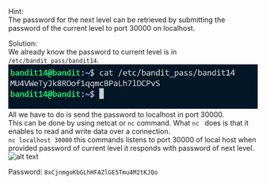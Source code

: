 Hint: <br>
The password for the next level can be retrieved by submitting the password of the current level to port 30000 on localhost.

Solution:<br>
We already know the password to current level is in ```/etc/bandit_pass/bandit14```.
![alt text](image.png)
All we have to do is send the password to localhost in port 30000.<br>
This can be done by using netcat or ```nc``` command. What ```nc ``` does is that it enables to read and write data over a connection.<br>
```nc localhost 30000``` this commands listens to port 30000 of local host when provided password of current level it responds with password of next level.
![alt text](image-1.png)

Password: ```8xCjnmgoKbGLhHFAZlGE5Tmu4M2tKJQo```
